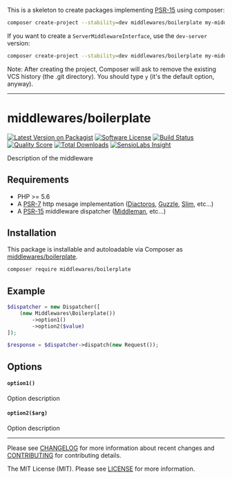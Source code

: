 This is a skeleton to create packages implementing [PSR-15](https://github.com/http-interop/http-middleware) using composer:

```sh
composer create-project --stability=dev middlewares/boilerplate my-middleware
```

If you want to create a `ServerMiddlewareInterface`, use the `dev-server` version:

```sh
composer create-project --stability=dev middlewares/boilerplate my-middleware dev-server
```

Note: After creating the project, Composer will ask to remove the existing VCS history (the .git directory). You should type `y` (it's the default option, anyway).

---

# middlewares/boilerplate

[![Latest Version on Packagist][ico-version]][link-packagist]
[![Software License][ico-license]](LICENSE.md)
[![Build Status][ico-travis]][link-travis]
[![Quality Score][ico-scrutinizer]][link-scrutinizer]
[![Total Downloads][ico-downloads]][link-downloads]
[![SensioLabs Insight][ico-sensiolabs]][link-sensiolabs]

Description of the middleware

## Requirements

* PHP >= 5.6
* A [PSR-7](https://packagist.org/providers/psr/http-message-implementation) http mesage implementation ([Diactoros](https://github.com/zendframework/zend-diactoros), [Guzzle](https://github.com/guzzle/psr7), [Slim](https://github.com/slimphp/Slim), etc...)
* A [PSR-15](https://github.com/http-interop/http-middleware) middleware dispatcher ([Middleman](https://github.com/mindplay-dk/middleman), etc...)

## Installation

This package is installable and autoloadable via Composer as [middlewares/boilerplate](https://packagist.org/packages/middlewares/boilerplate).

```sh
composer require middlewares/boilerplate
```

## Example

```php
$dispatcher = new Dispatcher([
	(new Middlewares\Boilerplate())
		->option1()
		->option2($value)
]);

$response = $dispatcher->dispatch(new Request());
```

## Options

#### `option1()`

Option description

#### `option2($arg)`

Option description

---

Please see [CHANGELOG](CHANGELOG.md) for more information about recent changes and [CONTRIBUTING](CONTRIBUTING.md) for contributing details.

The MIT License (MIT). Please see [LICENSE](LICENSE) for more information.

[ico-version]: https://img.shields.io/packagist/v/middlewares/boilerplate.svg?style=flat-square
[ico-license]: https://img.shields.io/badge/license-MIT-brightgreen.svg?style=flat-square
[ico-travis]: https://img.shields.io/travis/middlewares/boilerplate/master.svg?style=flat-square
[ico-scrutinizer]: https://img.shields.io/scrutinizer/g/middlewares/boilerplate.svg?style=flat-square
[ico-downloads]: https://img.shields.io/packagist/dt/middlewares/boilerplate.svg?style=flat-square
[ico-sensiolabs]: https://img.shields.io/sensiolabs/i/36786f5a-2a15-4399-8817-8f24fcd8c0b4.svg?style=flat-square

[link-packagist]: https://packagist.org/packages/middlewares/boilerplate
[link-travis]: https://travis-ci.org/middlewares/boilerplate
[link-scrutinizer]: https://scrutinizer-ci.com/g/middlewares/boilerplate
[link-downloads]: https://packagist.org/packages/middlewares/boilerplate
[link-sensiolabs]: https://insight.sensiolabs.com/projects/36786f5a-2a15-4399-8817-8f24fcd8c0b4

